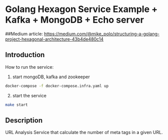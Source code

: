 # Golang Hexagon Service Example + Kafka + MongoDB + Echo server
##Medium article: https://medium.com/@mike_polo/structuring-a-golang-project-hexagonal-architecture-43b4de480c14

## Introduction
How to run the service:

1. start mongoDB, kafka and zookeeper
```bash
docker-compose -f docker-compose.infra.yaml up
```

2. start the service
```bash
make start
```

## Description

URL Analysis Service that calculate the number of meta tags in a given URL.
